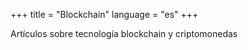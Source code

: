 +++
title = "Blockchain"
language = "es"
+++

Artículos sobre tecnología blockchain y criptomonedas
